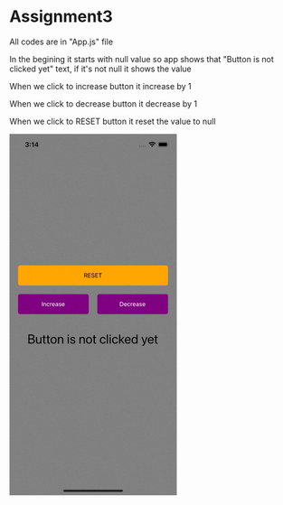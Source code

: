 # Assignment3
All codes are in "App.js" file

In the begining it starts with null value so app shows that "Button is not clicked yet" text, if it's not null it shows the value

When we click to increase button it increase by 1

When we click to decrease button it decrease by 1

When we click to RESET button it reset the value to null

![](https://github.com/mu-se373-170704013/Assignment3/blob/master/gif/Simulator%20Screen%20Recording%20-%20iPhone%2013%20-%202022-03-19%20at%2015.15.11.gif)
